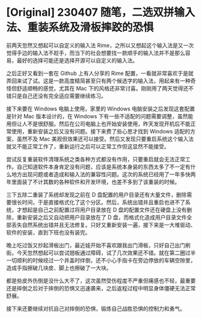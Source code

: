 # [Original] 230407 随笔，二选双拼输入法、重装系统及滑板摔跤的恐惧


前两天忽然又想起可以自定义的输入法 Rime，之所以又想起这个输入法是又一次觉得手边的输入法不趁手，而当下的社会想要找一款顺手的输入法并不是那么容易，最好的选择可能还是选择开源可以自定义的输入法。

之后正好又看到一套在 Github 上有人分享的 Rime 配置，一看就非常喜欢于是就弄回来试了试。这是一款高度精简甚至只有两个候选字的输入法，用起来有一种奇怪但舒适顺畅的感觉，尤其在 Mac 下的风格还非常讨喜。刚刚用了两天觉得还不错只是自己还没有完全适应需要继续练习。

接下来要在 Windows 电脑上使用，家里的 Windows 电脑安装之后发现这套配置是针对 Mac 版本设计的，在 Windows 下有一些不适配的问题需要调整，虽然能用但让人不是很舒服。然后在公司电脑上也开始安装使用，昨天发现开机后不能正常使用，重新安装之后又没有问题。接下来费了些心思才找到 Windows 适配的方案，虽然不及 Mac 美观但效果还可以接受。然后又发现只要重启系统这个输入法就又不能正常工作了，重新运行之后可以正常工作但这显然不能接受。

尝试反复重装软件清理系统之类各种方式都没有作用，只要重启就会无法正常工作。自己知道软件本身肯定没有问题，应该是系统本身装的东西太多了不一定有什么地方出现问题或者造成和输入法的兼容性问题。这次的系统已经用了一年多快两年里面装了不计其数的各种软件和开发环境，也差不多到了该重装的时候。

三下五除二重装了系统却发现之前在 D 盘配置的用户目录还有大量文件，删除需要很长时间，于是直接格式化了这个分区。然后，系统出错并且重启也进不了系统，才想起是自己之前配置过将用户目录放在 D 盘的配置文件还在硬盘上没有删除，重新安装之后又自动把用户目录放在了 D 盘，而格式化造成用户目录文件全部丢失自然系统出错并且无法修复。只好又重新安装一遍，接下来是一大堆驱动、软件的安装，直到下班也没有装完。

晚上吃过饭又抄起滑板出门，最近娃开始不喜欢跟我出门滑板，只好自己出门刷街。今天忽然想起可以尝试翘板通过障碍，试了几次效果还不错。就在第二圈过半一切顺利的时候经过一个井盖时绊倒，还不小心手指卡在旁边停放的车辆空隙里，造成手指擦破几块皮、脚上也擦破了一大块。

都是些皮外伤倒是没什么大不了，这次虽然受伤程度不严重但痛感也不轻，最重要还是摔倒之后对于摔倒的恐惧又迅速袭来，之后返程过程中明显身体僵硬无法正常舒展。

接下来还要继续对抗自己对摔倒的恐惧，锻炼自己战胜恐惧的控制力和勇气。
